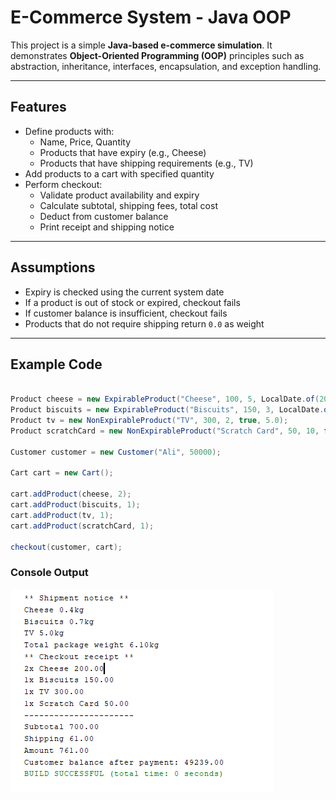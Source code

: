 # E-Commerce System - Java OOP

This project is a simple **Java-based e-commerce simulation**. It demonstrates **Object-Oriented Programming (OOP)** principles such as abstraction, inheritance, interfaces, encapsulation, and exception handling.

---

##  Features

- Define products with:
  - Name, Price, Quantity
  - Products that have expiry (e.g., Cheese)
  - Products that have shipping requirements (e.g., TV)
- Add products to a cart with specified quantity
- Perform checkout:
  - Validate product availability and expiry
  - Calculate subtotal, shipping fees, total cost
  - Deduct from customer balance
  - Print receipt and shipping notice


---

##  Assumptions


- Expiry is checked using the current system date
- If a product is out of stock or expired, checkout fails
- If customer balance is insufficient, checkout fails
- Products that do not require shipping return `0.0` as weight



---

##  Example Code

```java

Product cheese = new ExpirableProduct("Cheese", 100, 5, LocalDate.of(2025, 7, 20), 0.4);
Product biscuits = new ExpirableProduct("Biscuits", 150, 3, LocalDate.of(2025, 7, 10), 0.7);
Product tv = new NonExpirableProduct("TV", 300, 2, true, 5.0);
Product scratchCard = new NonExpirableProduct("Scratch Card", 50, 10, false, 0.0);

Customer customer = new Customer("Ali", 50000);

Cart cart = new Cart();

cart.addProduct(cheese, 2);
cart.addProduct(biscuits, 1);
cart.addProduct(tv, 1);
cart.addProduct(scratchCard, 1);

checkout(customer, cart);
```

###  Console Output

![Console Output](cases/normal.png)

